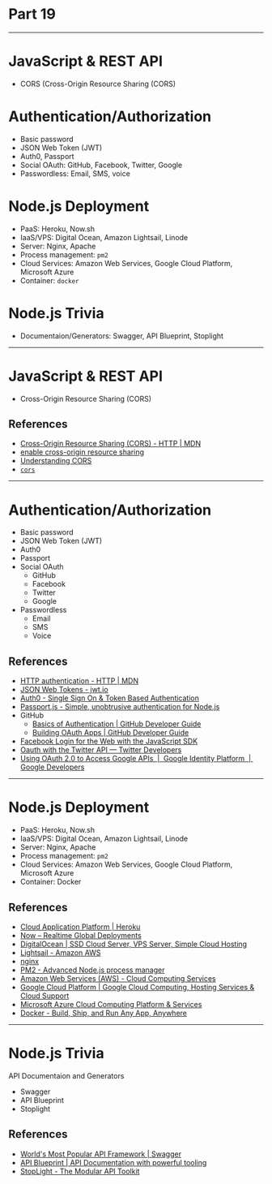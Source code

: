 # Part 19

---

# JavaScript & REST API

* CORS (Cross-Origin Resource Sharing (CORS)

# Authentication/Authorization

* Basic password
* JSON Web Token (JWT)
* Auth0, Passport
* Social OAuth: GitHub, Facebook, Twitter, Google
* Passwordless: Email, SMS, voice

# Node.js Deployment

* PaaS: Heroku, Now.sh
* IaaS/VPS: Digital Ocean, Amazon Lightsail, Linode
* Server: Nginx, Apache
* Process management: `pm2`
* Cloud Services: Amazon Web Services, Google Cloud Platform, Microsoft Azure
* Container: `docker`

# Node.js Trivia

* Documentaion/Generators: Swagger, API Blueprint, Stoplight

---

# JavaScript & REST API

* Cross-Origin Resource Sharing (CORS)

## References

* [Cross-Origin Resource Sharing (CORS) - HTTP | MDN](https://developer.mozilla.org/en-US/docs/Web/HTTP/CORS)
* [enable cross-origin resource sharing](https://enable-cors.org)
* [Understanding CORS](https://spring.io/understanding/CORS)
* [`cors`](https://www.npmjs.com/package/cors)

---

# Authentication/Authorization

* Basic password
* JSON Web Token (JWT)
* Auth0
* Passport
* Social OAuth
  * GitHub
  * Facebook
  * Twitter
  * Google
* Passwordless
  * Email
  * SMS
  * Voice

## References

* [HTTP authentication - HTTP | MDN](https://developer.mozilla.org/en-US/docs/Web/HTTP/Authentication)
* [JSON Web Tokens - jwt.io](https://jwt.io)
* [Auth0 - Single Sign On & Token Based Authentication](https://auth0.com)
* [Passport.js - Simple, unobtrusive authentication for Node.js](http://www.passportjs.org)
* GitHub
  * [Basics of Authentication | GitHub Developer Guide](https://developer.github.com/v3/guides/basics-of-authentication/)
  * [Building OAuth Apps | GitHub Developer Guide](https://developer.github.com/apps/building-oauth-apps/)
* [Facebook Login for the Web with the JavaScript SDK](https://developers.facebook.com/docs/facebook-login/web)
* [Oauth with the Twitter API — Twitter Developers](https://developer.twitter.com/en/docs/basics/authentication/overview/oauth)
* [Using OAuth 2.0 to Access Google APIs  |  Google Identity Platform  |  Google Developers](https://developers.google.com/identity/protocols/OAuth2)

---

# Node.js Deployment

* PaaS: Heroku, Now.sh
* IaaS/VPS: Digital Ocean, Amazon Lightsail, Linode
* Server: Nginx, Apache
* Process management: `pm2`
* Cloud Services: Amazon Web Services, Google Cloud Platform, Microsoft Azure
* Container: Docker

## References

* [Cloud Application Platform | Heroku](https://www.heroku.com)
* [Now – Realtime Global Deployments](https://zeit.co/now)
* [DigitalOcean | SSD Cloud Server, VPS Server, Simple Cloud Hosting](https://www.digitalocean.com)
* [Lightsail - Amazon AWS](https://aws.amazon.com/lightsail)
* [nginx](http://nginx.org)
* [PM2 - Advanced Node.js process manager](http://pm2.keymetrics.io)
* [Amazon Web Services (AWS) - Cloud Computing Services](https://aws.amazon.com)
* [Google Cloud Platform | Google Cloud Computing, Hosting Services & Cloud Support](https://cloud.google.com)
* [Microsoft Azure Cloud Computing Platform & Services](https://azure.microsoft.com/en-us)
* [Docker - Build, Ship, and Run Any App, Anywhere](https://www.docker.com)

---

# Node.js Trivia

API Documentaion and Generators

* Swagger
* API Blueprint
* Stoplight

## References

* [World's Most Popular API Framework | Swagger](https://swagger.io)
* [API Blueprint | API Documentation with powerful tooling](https://apiblueprint.org)
* [StopLight - The Modular API Toolkit](https://stoplight.io)
